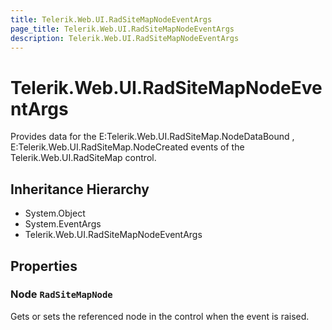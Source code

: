 ```yaml
---
title: Telerik.Web.UI.RadSiteMapNodeEventArgs
page_title: Telerik.Web.UI.RadSiteMapNodeEventArgs
description: Telerik.Web.UI.RadSiteMapNodeEventArgs
---
```


# Telerik.Web.UI.RadSiteMapNodeEventArgs

Provides data for the E:Telerik.Web.UI.RadSiteMap.NodeDataBound , E:Telerik.Web.UI.RadSiteMap.NodeCreated events of the
            Telerik.Web.UI.RadSiteMap control.

## Inheritance Hierarchy

* System.Object
* System.EventArgs
* Telerik.Web.UI.RadSiteMapNodeEventArgs

## Properties

###  Node `RadSiteMapNode`

Gets or sets the referenced node in the  control when the event is raised.

